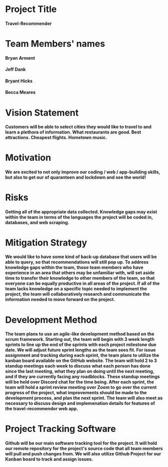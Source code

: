 # Project Title
#### Travel-Recommender

# Team Members' names
#### Bryan Arment
#### Jeff Dank
#### Bryant Hicks
#### Becca Meares

# Vision Statement
#### Customers will be able to select cities they would like to travel to and learn a plethora of information. What restaurants are good. Best attractions. Cheapest flights. Hometown music.

# Motivation
#### We are excited to not only improve our coding / web / app-building skills, but also to get our of quaranteen and lockdown and see the world!

# Risks
#### Getting all of the appropriate data collected. Knowledge gaps may exist within the team in terms of the languages the project will be coded in, databases, and web scraping. 

# Mitigation Strategy
#### We would like to have some kind of back-up database that users will be able to query, so that recommendations will still pop up. To address knowledge gaps within the team, those team members who have experience in an area that others may be unfamiliar with, will set aside time to transfer their knowledge to other members of the team, so that everyone can be equally productive in all areas of the project. If all of the team lacks knowledge on a specific topic needed to implement the project, the team will collaboratively research and communicate the information needed to move forward on the project.    

# Development Method
#### The team plans to use an agile-like development method based on the scrum framework. Starting out, the team will begin with 3 week length sprints to line up the end of the sprints with each project milestone due date. We will adjust future sprint lengths as the team sees fit. For issue assignment and tracking during each sprint, the team plans to utilize the kanban board available on the GitHub website. The team will hold 2 to 3 standup meetings each week to discuss what each person has done since the last meeting, what they plan on doing until the next meeting, and if they are currently facing any roadblocks. These standup meetings will be held over Discord chat for the time being. After each sprint, the team will hold a sprint review meeting over Zoom to go over the current progress of the project, what improvements should be made to the development process, and plan the next sprint. The team will also meet as necessary to discuss design and implemenation details for features of the travel-recommendor web app.

# Project Tracking Software
#### Github will be our main software tracking tool for the project. It will hold our remote repository for the project's source code that all team members will pull and push changes from. We will also utilize Github Project for our Kanban board to track and assign issues.  
